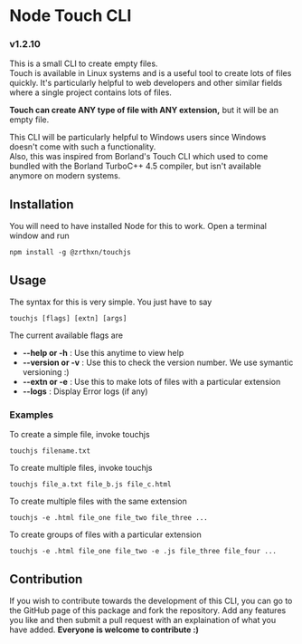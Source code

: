 # Node Touch CLI
### v1.2.10

This is a small CLI to create empty files.<br>
Touch is available in Linux systems and is a useful tool to create lots of files quickly. It's particularly helpful to web developers and 
other similar fields where a single project contains lots of files.

**Touch can create ANY type of file with ANY extension,** but it will be an empty file.

This CLI will be particularly helpful to Windows users since Windows doesn't come with such a functionality. <br>
Also, this was inspired from Borland's Touch CLI which used to come bundled with the Borland TurboC++ 4.5 compiler, but isn't available anymore on modern systems.


## Installation
You will need to have installed Node for this to work. Open a terminal window and run
```
npm install -g @zrthxn/touchjs
```


## Usage
The syntax for this is very simple. You just have to say
```
touchjs [flags] [extn] [args]
```

The current available flags are
- **--help or -h** : Use this anytime to view help
- **--version or -v** : Use this to check the version number. We use symantic versioning :)
- **--extn or -e** : Use this to make lots of files with a particular extension
- **--logs** : Display Error logs (if any)

### Examples
To create a simple file, invoke touchjs
```
touchjs filename.txt
```

To create multiple files, invoke touchjs
```
touchjs file_a.txt file_b.js file_c.html
```

To create multiple files with the same extension
```
touchjs -e .html file_one file_two file_three ...
```

To create groups of files with a particular extension
```
touchjs -e .html file_one file_two -e .js file_three file_four ...
```


## Contribution
If you wish to contribute towards the development of this CLI, you can go to the GitHub page of this 
package and fork the repository. Add any features you like and then submit a pull request with an explaination 
of what you have added. **Everyone is welcome to contribute :)**